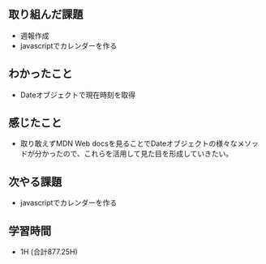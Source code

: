 ## 取り組んだ課題
- 週報作成
- javascriptでカレンダーを作る

## わかったこと
- Dateオブジェクトで現在時刻を取得
  
## 感じたこと
- 取り敢えずMDN Web docsを見ることでDateオブジェクトの様々なメソッドが分かったので、これらを活用して見た目を形成していきたい。
  
## 次やる課題  
- javascriptでカレンダーを作る
  
## 学習時間  
- 1H (合計877.25H)
